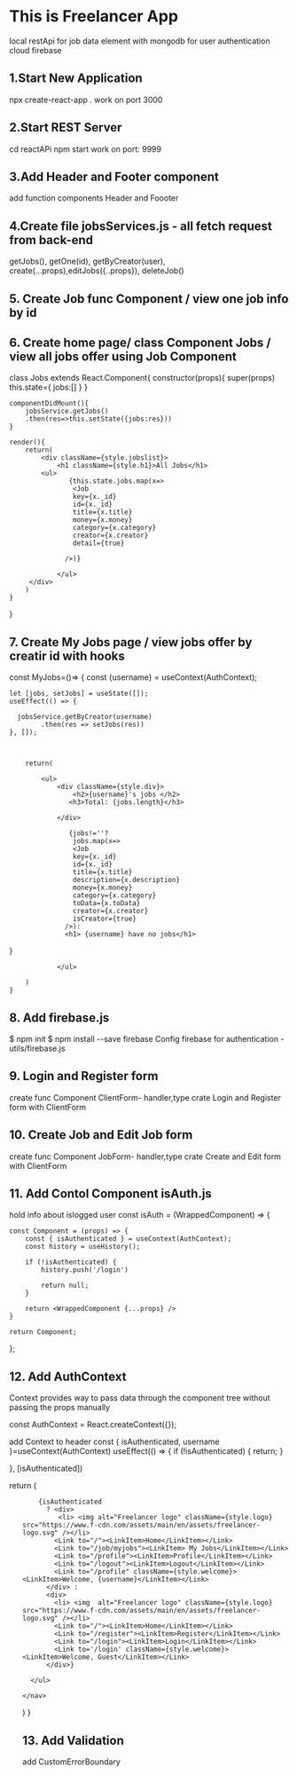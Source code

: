 # This is Freelancer App

local restApi for job data element with mongodb
for user authentication cloud firebase

## 1.Start New Application
npx create-react-app .
work on port 3000

## 2.Start REST Server
 cd reactAPi
 npm start
 work on port: 9999

## 3.Add Header and Footer component

add function components Header and Foooter

## 4.Create file jobsServices.js - all fetch request from back-end

getJobs(), getOne(id), getByCreator(user), create(...props),editJobs({..props}), deleteJob()
## 5. Create Job func Component / view one job info by id
## 6. Create home page/ class Component Jobs / view all jobs offer using Job Component
class Jobs extends React.Component{
    constructor(props){
        super(props)
        this.state={
            jobs:[]
        }
    }
       
    componentDidMount(){
        jobsService.getJobs()
        .then(res=>this.setState({jobs:res}))
    }
    
    render(){
        return(
            <div className={style.jobslist}>
                <h1 className={style.h1}>All Jobs</h1>
            <ul>
                   {this.state.jobs.map(x=>
                    <Job 
                    key={x._id}  
                    id={x._id}
                    title={x.title}                   
                    money={x.money}
                    category={x.category}  
                    creator={x.creator} 
                    detail={true}                

                  />)}
                   
                </ul>
         </div>
        )
    }
}

## 7. Create My Jobs page / view jobs offer by creatir id with hooks

const MyJobs=()=> {
    const {username} = useContext(AuthContext);
    
    let [jobs, setJobs] = useState([]);
    useEffect(() => {

      jobsService.getByCreator(username)
            .then(res => setJobs(res))
    }, []);

    
    
        return(
           
            <ul>
                <div className={style.div}>
                    <h2>{username}'s jobs </h2>
                   <h3>Total: {jobs.length}</h3>
                
                </div>
                
                   {jobs!=''?
                    jobs.map(x=>
                    <Job 
                    key={x._id}  
                    id={x._id}
                    title={x.title} 
                    description={x.description}                  
                    money={x.money}
                    category={x.category} 
                    toData={x.toData} 
                    creator={x.creator}                 
                    isCreator={true}
                  />):
                  <h1> {username} have no jobs</h1>
}
                   

                </ul>
         
        )
    }

## 8. Add firebase.js
$ npm init
$ npm install --save firebase
Config firebase for authentication - utils/firebase.js

## 9. Login and Register form
create func Component ClientForm- handler,type
crate Login and Register form with ClientForm

## 10.  Create Job and Edit Job form

create func Component JobForm- handler,type
crate Create and Edit form with ClientForm

## 11. Add Contol Component isAuth.js

hold info about islogged user
const isAuth = (WrappedComponent) => {

    const Component = (props) => {
        const { isAuthenticated } = useContext(AuthContext);
        const history = useHistory();

        if (!isAuthenticated) {
            history.push('/login')

            return null;
        }

        return <WrappedComponent {...props} />
    }

    return Component;
};

## 12. Add AuthContext
Context provides way to pass data through the component tree without  passing the props manually  

const AuthContext = React.createContext({});

add Context to header
 const { isAuthenticated, username }=useContext(AuthContext)
  useEffect(() => {
    if (!isAuthenticated) {
      return;
    }


  }, [isAuthenticated])

  return (
    <nav className={style.navigation}>
      <ul>
       
     
       
        {isAuthenticated
          ? <div>
             <li> <img alt="Freelancer logo" className={style.logo} src="https://www.f-cdn.com/assets/main/en/assets/freelancer-logo.svg" /></li>
            <Link to="/"><LinkItem>Home</LinkItem></Link>
            <Link to="/job/myjobs"><LinkItem> My Jobs</LinkItem></Link>
            <Link to="/profile"><LinkItem>Profile</LinkItem></Link>
            <Link to="/logout"><LinkItem>Logout</LinkItem></Link>
            <Link to="/profile" className={style.welcome}><LinkItem>Welcome, {username}</LinkItem></Link>
          </div> :
          <div>
            <li> <img  alt="Freelancer logo" className={style.logo} src="https://www.f-cdn.com/assets/main/en/assets/freelancer-logo.svg" /></li>
            <Link to="/"><LinkItem>Home</LinkItem></Link>
            <Link to="/register"><LinkItem>Register</LinkItem></Link>
            <Link to="/login"><LinkItem>Login</LinkItem></Link> 
            <Link to='/login' className={style.welcome}><LinkItem>Welcome, Guest</LinkItem></Link>
          </div>}
 
      </ul>

    </nav>
  )
}

## 13. Add Validation
add CustomErrorBoundary


